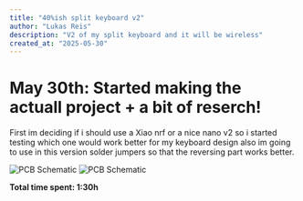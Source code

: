 ```yaml
---
title: "40%ish split keyboard v2"
author: "Lukas Reis"
description: "V2 of my split keyboard and it will be wireless"
created_at: "2025-05-30"
---
```


# May 30th: Started making the actuall project + a bit of reserch!

First im deciding if i should use a Xiao nrf or a nice nano v2 so i started testing which one would work better for my keyboard design also im going to use in this version solder jumpers so that the reversing part works better.

![PCB Schematic](https://hc-cdn.hel1.your-objectstorage.com/s/v3/095640c8be91cadb640723673e960285e6a39357_screenshot_20250530_161515.png)
![PCB Schematic](https://hc-cdn.hel1.your-objectstorage.com/s/v3/a858827925cc827f60649567fa250b228190e578_screenshot_20250530_161506.png)

**Total time spent: 1:30h**
